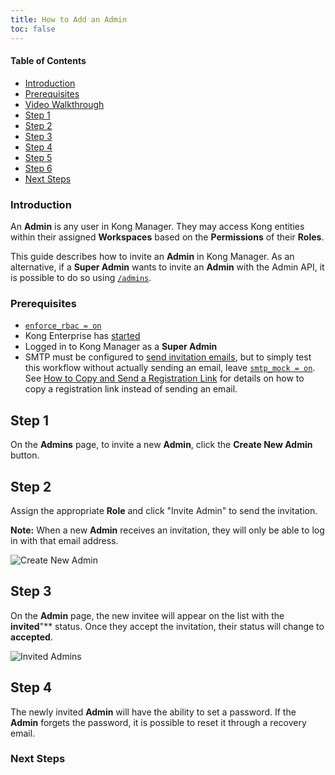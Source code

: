 ```yaml
---
title: How to Add an Admin
toc: false
---
```

#### Table of Contents

- [Introduction](#introduction)
- [Prerequisites](#prerequisites)
- [Video Walkthrough](#video-walkthrough)
- [Step 1](#step-1)
- [Step 2](#step-2)
- [Step 3](#step-3)
- [Step 4](#step-4)
- [Step 5](#step-5)
- [Step 6](#step-6)
- [Next Steps](#next-steps)

### Introduction

An **Admin** is any user in Kong Manager. They may access 
Kong entities within their assigned **Workspaces** based 
on the **Permissions** of their **Roles**.

This guide describes how to invite an **Admin** in Kong 
Manager. As an alternative, if a **Super Admin** wants to 
invite an **Admin** with the Admin API, it is possible to 
do so using 
[`/admins`](/enterprise/{{page.kong_version}}/admin-api/admins/reference/#invite-an-admin).

### Prerequisites

* [`enforce_rbac = on`](/enterprise/{{page.kong_version}}/property-reference/#enforce_rbac)
* Kong Enterprise has [started](/enterprise/{{page.kong_version}}/getting-started/start-kong.md)
* Logged in to Kong Manager as a **Super Admin** 
* SMTP must be configured to [send invitation emails](/enterprise/{{page.kong_version}}/kong-manager/networking/email/),
but to simply test this workflow without actually sending 
an email, leave [`smtp_mock = on`](/enterprise/{{page.kong_version}}/property-reference/#smtp_mock). See 
[How to Copy and Send a Registration Link](/enterprise/{{page.kong_version}}/kong-manager/administration/admins/invite/#how-to-copy-and-send-a-registration-link) 
for details on how to 
copy a registration link instead of sending an email.

## Step 1

On the **Admins** page, to invite a new **Admin**, click the 
**Create New Admin** button.

## Step 2

Assign the appropriate **Role** and click "Invite Admin" to send 
the invitation.

**Note:** When a new **Admin** receives an invitation, they will 
only be able to log in with that email address. 

![Create New Admin](https://konghq.com/wp-content/uploads/2018/11/km-name-admin.png)

## Step 3

On the **Admin** page, the new invitee will appear on the list with 
the **invited**"** status. Once they accept the invitation, their 
status will change to **accepted**.

![Invited Admins](https://konghq.com/wp-content/uploads/2018/11/km-invited-admins.png)

## Step 4

The newly invited **Admin** will have the ability to set a password. 
If the **Admin** forgets the password, it is possible to reset it 
through a recovery email.

### Next Steps
